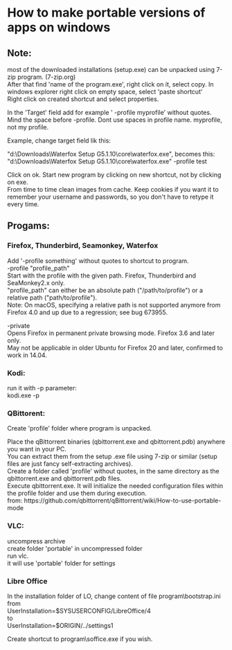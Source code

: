 <body>
 <h1 id="toc1">How to make portable versions of apps on windows</h1>
 <h2 id="toc2">Note:</h2>
<p>most of the downloaded installations (setup.exe) can be unpacked using 7-zip program. (7-zip.org)<br>After that find 'name of the program.exe', right click on it, select copy. In windows explorer right click on empty space, select 'paste shortcut'<br>Right click on created shortcut and select properties.</p>
<p>In the 'Target' field add for example ' -profile myprofile' without quotes. Mind the space before -profile. Dont use spaces in profile name. myprofile, not my profile.</p>
<p>Example, change target field lik this:</p>
<p>"d:\Downloads\Waterfox Setup G5.1.10\core\waterfox.exe", becomes this:<br>"d:\Downloads\Waterfox Setup G5.1.10\core\waterfox.exe" -profile test</p>
<p>Click on ok. Start new program by clicking on new shortcut, not by clicking on exe.<br>From time to time clean images from cache. Keep cookies if you want it to remember your username and passwords, so you don't have to retype it every time.</p>
 <h2 id="toc3">Progams:</h2>
 <h3 id="toc4">Firefox, Thunderbird, Seamonkey, Waterfox</h3>
<p>Add '-profile something' without quotes to shortcut to program.<br>-profile "profile_path"<br>Start with the profile with the given path. Firefox, Thunderbird and SeaMonkey2.x only.<br>"profile_path" can either be an absolute path ("/path/to/profile") or a relative path ("path/to/profile").<br>Note: On macOS, specifying a relative path is not supported anymore from Firefox 4.0 and up due to a regression; see bug 673955. </p>
<p>-private<br>Opens Firefox in permanent private browsing mode. Firefox 3.6 and later only.<br>May not be applicable in older Ubuntu for Firefox 20 and later, confirmed to work in 14.04. </p>
 <h3 id="toc5">Kodi:</h3>
<p>run it with -p parameter:<br>kodi.exe -p</p>
 <h3 id="toc6">QBittorent:</h3>
<p>Create 'profile' folder where program is unpacked.</p>
<p>Place the qBittorrent binaries (qbittorrent.exe and qbittorrent.pdb) anywhere you want in your PC. <br>You can extract them from the setup .exe file using 7-zip or similar (setup files are just fancy self-extracting archives).<br>Create a folder called 'profile' without quotes, in the same directory as the qbittorrent.exe and qbittorrent.pdb files.<br>Execute qbittorrent.exe. It will initialize the needed configuration files within the profile folder and use them during execution.<br>from: https://github.com/qbittorrent/qBittorrent/wiki/How-to-use-portable-mode</p>
 <h3 id="toc7">VLC:</h3>
<p>uncompress archive<br>create folder 'portable' in uncompressed folder<br>run vlc.<br>it  will use 'portable' folder for settings</p>
 <h3 id="toc8">Libre Office</h3>
<p>In the installation folder of LO, change content of file program\bootstrap.ini<br>from<br>UserInstallation=$SYSUSERCONFIG/LibreOffice/4<br>to<br>UserInstallation=$ORIGIN/../settings1</p>
<p>Create shortcut to program\soffice.exe if you wish.</p></body>
